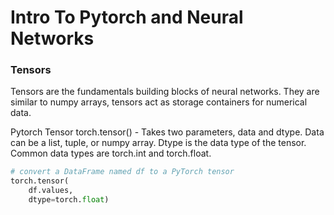 # Intro To Pytorch and Neural Networks


### Tensors
Tensors are the fundamentals building blocks of neural networks. They are similar to numpy arrays, tensors act as storage containers for numerical data.

Pytorch Tensor
torch.tensor() - Takes two parameters, data and dtype. Data can be a list, tuple, or numpy array. Dtype is the data type of the tensor. Common data types are torch.int and torch.float.

```python
# convert a DataFrame named df to a PyTorch tensor
torch.tensor(
    df.values, 
    dtype=torch.float)
```
